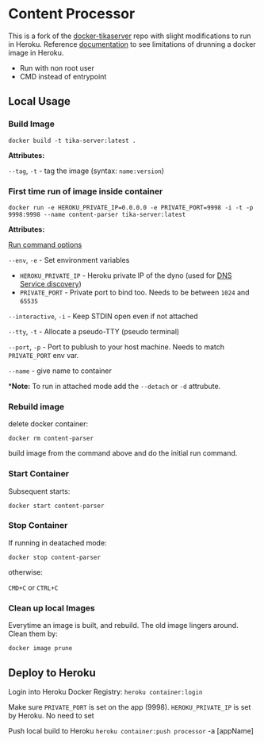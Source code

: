 # Content Processor

This is a fork of the [docker-tikaserver](https://github.com/LogicalSpark/docker-tikaserver/tree/1.18) repo with slight modifications to run in Heroku. Reference [documentation](https://devcenter.heroku.com/articles/container-registry-and-runtime) to see limitations of drunning a docker image in Heroku.
 * Run with non root user
 * CMD instead of entrypoint

## Local Usage

### Build Image
`docker build -t tika-server:latest .`

**Attributes:**

`--tag`, `-t` - tag the image (syntax: `name:version`)

### First time run of image inside container
`docker run -e HEROKU_PRIVATE_IP=0.0.0.0 -e PRIVATE_PORT=9998 -i -t -p 9998:9998 --name content-parser tika-server:latest`

**Attributes:**

[Run command options](https://docs.docker.com/edge/engine/reference/commandline/run/#options)

`--env`, `-e` - Set environment variables
 * `HEROKU_PRIVATE_IP` - Heroku private IP of the dyno (used for [DNS Service discovery](https://devcenter.heroku.com/articles/dyno-dns-service-discovery))
 * `PRIVATE_PORT` - Private port to bind too. Needs to be between `1024` and `65535`

`--interactive`, `-i` - Keep STDIN open even if not attached

`--tty`, `-t` - Allocate a pseudo-TTY (pseudo terminal)

`--port`, `-p` - Port to publush to your host machine. Needs to match `PRIVATE_PORT` env var.

`--name` - give name to container

***Note:** To run in attached mode add the `--detach` or `-d` attrubute.

### Rebuild image

delete docker container:

`docker rm content-parser`

build image from the command above and do the initial run command.

### Start Container

Subsequent starts:

`docker start content-parser`

### Stop Container

If running in deatached mode:

`docker stop content-parser`

otherwise:

`CMD+C` or `CTRL+C`

### Clean up local Images

Everytime an image is built, and rebuild. The old image lingers around. Clean them by:

`docker image prune`


## Deploy to Heroku

Login into Heroku Docker Registry:
`heroku container:login`

Make sure `PRIVATE_PORT` is set on the app (9998). `HEROKU_PRIVATE_IP` is set by Heroku. No need to set

Push local build to Heroku
`heroku container:push processor` -a \[appName\]